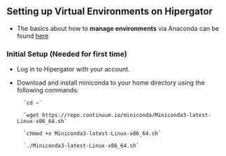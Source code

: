 ## Setting up Virtual Environments on Hipergator
* The basics about how to __manage environments__ via Anaconda can be found [here](https://conda.io/projects/conda/en/latest/user-guide/tasks/manage-environments.html#)

### Initial Setup (Needed for first time)
* Log in to Hipergator with your account.
* Download and install miniconda to your home directory using the following commands:

        `cd ~`

        `wget https://repo.continuum.io/miniconda/Miniconda3-latest-Linux-x86_64.sh`

        `chmod +x Miniconda3-latest-Linux-x86_64.sh`

        `./Miniconda3-latest-Linux-x86_64.sh`
### 
